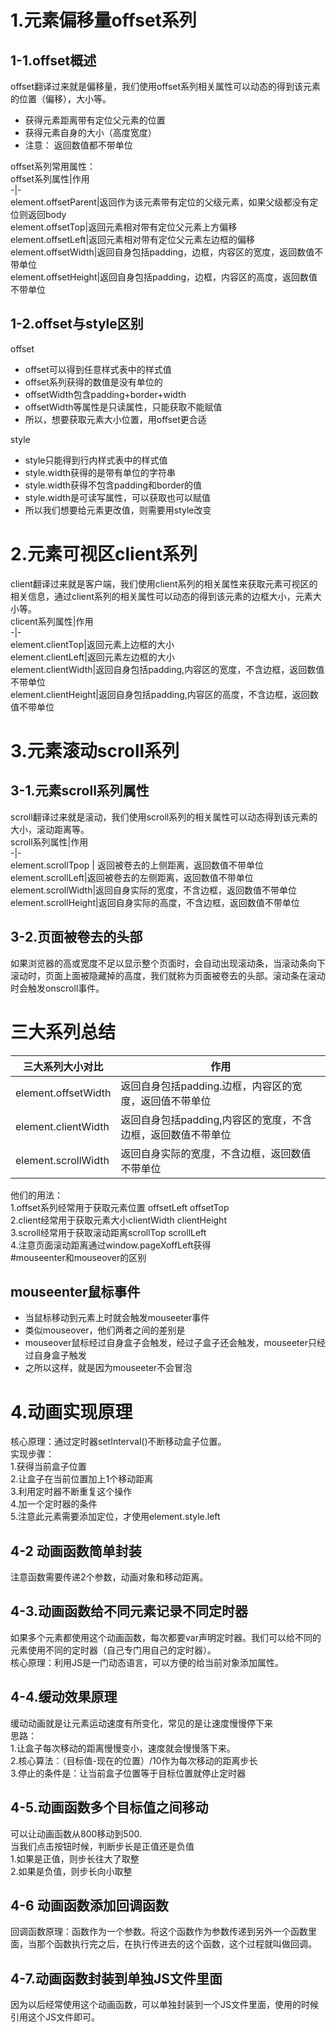 # 1.元素偏移量offset系列    
## 1-1.offset概述    
offset翻译过来就是偏移量，我们使用offset系列相关属性可以动态的得到该元素的位置（偏移），大小等。   
- 获得元素距离带有定位父元素的位置   
- 获得元素自身的大小（高度宽度）  
- 注意： 返回数值都不带单位      

offset系列常用属性：       
offset系列属性|作用    
-|-   
element.offsetParent|返回作为该元素带有定位的父级元素，如果父级都没有定位则返回body   
element.offsetTop|返回元素相对带有定位父元素上方偏移   
element.offsetLeft|返回元素相对带有定位父元素左边框的偏移   
element.offsetWidth|返回自身包括padding，边框，内容区的宽度，返回数值不带单位     
element.offsetHeight|返回自身包括padding，边框，内容区的高度，返回数值不带单位    
## 1-2.offset与style区别   
offset     
- offset可以得到任意样式表中的样式值   
- offset系列获得的数值是没有单位的   
- offsetWidth包含padding+border+width   
- offsetWidth等属性是只读属性，只能获取不能赋值   
- 所以，想要获取元素大小位置，用offset更合适    

style     
- style只能得到行内样式表中的样式值   
- style.width获得的是带有单位的字符串   
- style.width获得不包含padding和border的值   
- style.width是可读写属性，可以获取也可以赋值   
- 所以我们想要给元素更改值，则需要用style改变   
# 2.元素可视区client系列     
client翻译过来就是客户端，我们使用client系列的相关属性来获取元素可视区的相关信息，通过client系列的相关属性可以动态的得到该元素的边框大小，元素大小等。  
clicent系列属性|作用  
-|-   
element.clientTop|返回元素上边框的大小   
element.clientLeft|返回元素左边框的大小    
element.clientWidth|返回自身包括padding,内容区的宽度，不含边框，返回数值不带单位   
element.clientHeight|返回自身包括padding,内容区的高度，不含边框，返回数值不带单位
# 3.元素滚动scroll系列    
## 3-1.元素scroll系列属性    
scroll翻译过来就是滚动，我们使用scroll系列的相关属性可以动态得到该元素的大小，滚动距离等。    
scroll系列属性|作用  
-|-   
element.scrollTpop | 返回被卷去的上侧距离，返回数值不带单位   
element.scrollLeft|返回被卷去的左侧距离，返回数值不带单位   
element.scrollWidth|返回自身实际的宽度，不含边框，返回数值不带单位  
element.scrollHeight|返回自身实际的高度，不含边框，返回数值不带单位    
## 3-2.页面被卷去的头部    
如果浏览器的高或宽度不足以显示整个页面时，会自动出现滚动条，当滚动条向下滚动时，页面上面被隐藏掉的高度，我们就称为页面被卷去的头部。滚动条在滚动时会触发onscroll事件。    
# 三大系列总结    
三大系列大小对比|作用   
-|-  
element.offsetWidth|返回自身包括padding.边框，内容区的宽度，返回值不带单位    
element.clientWidth|返回自身包括padding,内容区的宽度，不含边框，返回数值不带单位   
element.scrollWidth|返回自身实际的宽度，不含边框，返回数值不带单位    
他们的用法：   
1.offset系列经常用于获取元素位置 offsetLeft  offsetTop   
2.client经常用于获取元素大小clientWidth  clientHeight   
3.scroll经常用于获取滚动距离scrollTop scrollLeft   
4.注意页面滚动距离通过window.pageXoffLeft获得  
#mouseenter和mouseover的区别
## mouseenter鼠标事件   
- 当鼠标移动到元素上时就会触发mouseeter事件   
- 类似mouseover，他们两者之间的差别是    
- mouseover鼠标经过自身盒子会触发，经过子盒子还会触发，mouseeter只经过自身盒子触发      
- 之所以这样，就是因为mouseeter不会冒泡
# 4.动画实现原理    
核心原理：通过定时器setInterval()不断移动盒子位置。   
实现步骤：   
1.获得当前盒子位置   
2.让盒子在当前位置加上1个移动距离   
3.利用定时器不断重复这个操作   
4.加一个定时器的条件   
5.注意此元素需要添加定位，才使用element.style.left   
## 4-2 动画函数简单封装    
注意函数需要传递2个参数，动画对象和移动距离。  
## 4-3.动画函数给不同元素记录不同定时器    
如果多个元素都使用这个动画函数，每次都要var声明定时器。我们可以给不同的元素使用不同的定时器（自己专门用自己的定时器）。  
核心原理：利用JS是一门动态语言，可以方便的给当前对象添加属性。   
## 4-4.缓动效果原理    
缓动动画就是让元素运动速度有所变化，常见的是让速度慢慢停下来   
思路：  
1.让盒子每次移动的距离慢慢变小，速度就会慢慢落下来。   
2.核心算法：（目标值-现在的位置）/10作为每次移动的距离步长  
3.停止的条件是：让当前盒子位置等于目标位置就停止定时器     
## 4-5.动画函数多个目标值之间移动     
可以让动画函数从800移动到500.   
当我们点击按钮时候，判断步长是正值还是负值   
1.如果是正值，则步长往大了取整   
2.如果是负值，则步长向小取整   
## 4-6 动画函数添加回调函数   
回调函数原理：函数作为一个参数。将这个函数作为参数传递到另外一个函数里面，当那个函数执行完之后，在执行传进去的这个函数，这个过程就叫做回调。  
## 4-7.动画函数封装到单独JS文件里面     
因为以后经常使用这个动画函数，可以单独封装到一个JS文件里面，使用的时候引用这个JS文件即可。


